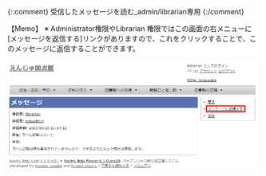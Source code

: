 {::comment} 受信したメッセージを読む_admin/librarian専用 {:/comment}

<div class="alert alert-info memo" markdown="1">

【Memo】
※ Administrator権限やLibrarian 権限ではこの画面の右メニューに[メッセージを返信する]リンクがありますので、これをクリックすることで、このメッセージに返信することができます。

![メッセージに返信する](../assets/images/image_operation_024.png)

</div>
